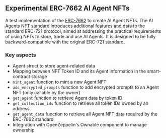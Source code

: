## Experimental ERC-7662 AI Agent NFTs

A test implementation of the [ERC-7662](https://github.com/ethereum/ERCs/blob/ea6b5c5fb9bc3ab0f6183c84ab81c54b9b57e7ab/ERCS/erc-7662.md) to create AI Agent NFTs.
The AI Agents NFT standard introduces additional features and data to the standard ERC-721 protocol, aimed at addressing the practical requirements of using NFTs to store, trade and use AI Agents. It is designed to be fully backward-compatible with the original ERC-721 standard. 

### Key aspects

- Agent struct to store agent-related data
- Mapping between NFT Token ID and its Agent information in the smart-contract storage
- `mint_agent` function to mint a new Agent NFT
- `add_encrypted_prompts` function to add encrypted prompts to an Agent NFT (only callable by the owner)
- `get_agent` function to retrieve Agent data by token ID
- `get_collection_ids` function to retrieve all token IDs owned by an address
- `get_agent_data` function to retrieve all Agent NFT data required by the ERC-7662 standard
- Integration with OpenZeppelin's Ownable component to manage ownership


